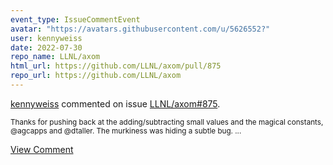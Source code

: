 ```yaml
---
event_type: IssueCommentEvent
avatar: "https://avatars.githubusercontent.com/u/5626552?"
user: kennyweiss
date: 2022-07-30
repo_name: LLNL/axom
html_url: https://github.com/LLNL/axom/pull/875
repo_url: https://github.com/LLNL/axom
---
```


<a href='https://github.com/kennyweiss' target='_blank'>kennyweiss</a> commented on issue <a href='https://github.com/LLNL/axom/pull/875' target='_blank'>LLNL/axom#875</a>.

<small>Thanks for pushing back at the adding/subtracting small values and the magical constants, @agcapps and @dtaller. The murkiness was hiding a subtle bug....</small>

<a href='https://github.com/LLNL/axom/pull/875' target='_blank'>View Comment</a>